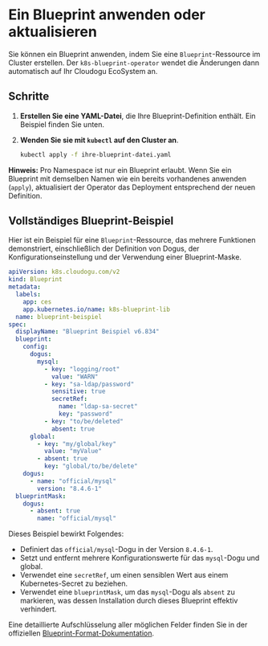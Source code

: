 # Ein Blueprint anwenden oder aktualisieren

Sie können ein Blueprint anwenden, indem Sie eine `Blueprint`-Ressource im Cluster erstellen. Der `k8s-blueprint-operator` wendet die Änderungen dann automatisch auf Ihr Cloudogu EcoSystem an.

## Schritte

1.  **Erstellen Sie eine YAML-Datei**, die Ihre Blueprint-Definition enthält. Ein Beispiel finden Sie unten.
2.  **Wenden Sie sie mit `kubectl` auf den Cluster an**.

    ```bash
    kubectl apply -f ihre-blueprint-datei.yaml
    ```

**Hinweis:** Pro Namespace ist nur ein Blueprint erlaubt. Wenn Sie ein Blueprint mit demselben Namen wie ein bereits vorhandenes anwenden (`apply`), aktualisiert der Operator das Deployment entsprechend der neuen Definition.

## Vollständiges Blueprint-Beispiel

Hier ist ein Beispiel für eine `Blueprint`-Ressource, das mehrere Funktionen demonstriert, einschließlich der Definition von Dogus, der Konfigurationseinstellung und der Verwendung einer Blueprint-Maske.

```yaml
apiVersion: k8s.cloudogu.com/v2
kind: Blueprint
metadata:
  labels:
    app: ces
    app.kubernetes.io/name: k8s-blueprint-lib
  name: blueprint-beispiel
spec:
  displayName: "Blueprint Beispiel v6.834"
  blueprint:
    config:
      dogus:
        mysql:
          - key: "logging/root"
            value: "WARN"
          - key: "sa-ldap/password"
            sensitive: true
            secretRef:
              name: "ldap-sa-secret"
              key: "password"
          - key: "to/be/deleted"
            absent: true
      global:
        - key: "my/global/key"
          value: "myValue"
        - absent: true
          key: "global/to/be/delete"
    dogus:
      - name: "official/mysql"
        version: "8.4.6-1"
  blueprintMask:
    dogus:
      - absent: true
        name: "official/mysql"
```

Dieses Beispiel bewirkt Folgendes:

*   Definiert das `official/mysql`-Dogu in der Version `8.4.6-1`.
*   Setzt und entfernt mehrere Konfigurationswerte für das `mysql`-Dogu und global.
*   Verwendet eine `secretRef`, um einen sensiblen Wert aus einem Kubernetes-Secret zu beziehen.
*   Verwendet eine `blueprintMask`, um das `mysql`-Dogu als `absent` zu markieren, was dessen Installation durch dieses Blueprint effektiv verhindert.

Eine detaillierte Aufschlüsselung aller möglichen Felder finden Sie in der offiziellen [Blueprint-Format-Dokumentation](https://github.com/cloudogu/k8s-blueprint-lib/blob/develop/docs/operations/blueprintV2_format_de.md).